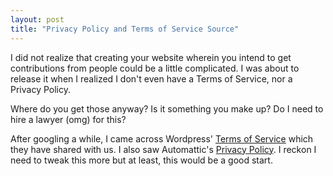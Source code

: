 ```yaml
---
layout: post
title: "Privacy Policy and Terms of Service Source"
---
```


I did not realize that creating your website wherein you intend to get contributions from people could be a little complicated. I was about to release it when I realized I don\'t even have a Terms of Service, nor a Privacy Policy.

Where do you get those anyway? Is it something you make up? Do I need to hire a lawyer (omg) for this?

After googling a while, I came across Wordpress\' [Terms of Service](http://en.wordpress.com/tos/) which they have shared with us. I also saw Automattic\'s [Privacy Policy](http://automattic.com/privacy/). I reckon I need to tweak this more but at least, this would be a good start.